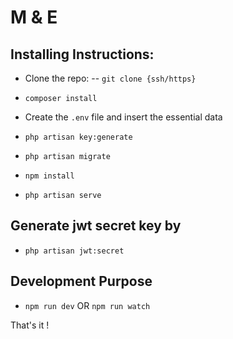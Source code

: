 # M & E

## Installing Instructions:

* Clone the repo:
    -- `git clone {ssh/https}`

* `composer install`

* Create the `.env` file and insert the essential data

* `php artisan key:generate`

* `php artisan migrate`

* `npm install`

* `php artisan serve`

## Generate jwt secret key by

* `php artisan jwt:secret`

## Development Purpose

* `npm run dev` OR `npm run watch`

That's it !
